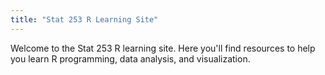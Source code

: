 ```yaml
---
title: "Stat 253 R Learning Site"
---
```


Welcome to the Stat 253 R learning site. Here you'll find resources to help you learn R programming, data analysis, and visualization.